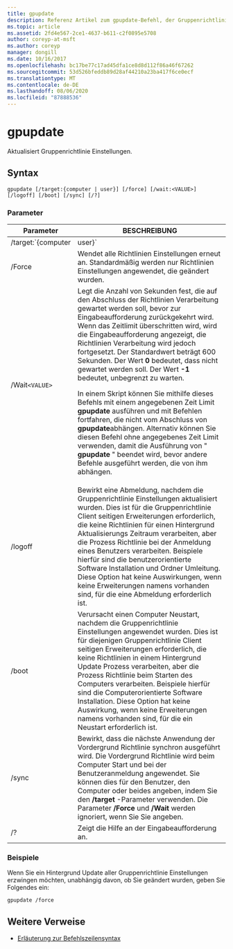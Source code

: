 ```yaml
---
title: gpupdate
description: Referenz Artikel zum gpupdate-Befehl, der Gruppenrichtlinie Einstellungen aktualisiert.
ms.topic: article
ms.assetid: 2fd4e567-2ce1-4637-b611-c2f0895e5708
author: coreyp-at-msft
ms.author: coreyp
manager: dongill
ms.date: 10/16/2017
ms.openlocfilehash: bc17be77c17ad45dfa1ce8d8d112f86a46f67262
ms.sourcegitcommit: 53d526bfeddb89d28af44210a23ba417f6ce0ecf
ms.translationtype: MT
ms.contentlocale: de-DE
ms.lasthandoff: 08/06/2020
ms.locfileid: "87888536"
---
```

# <a name="gpupdate"></a>gpupdate

Aktualisiert Gruppenrichtlinie Einstellungen.

## <a name="syntax"></a>Syntax

```
gpupdate [/target:{computer | user}] [/force] [/wait:<VALUE>] [/logoff] [/boot] [/sync] [/?]
```

### <a name="parameters"></a>Parameter

| Parameter | BESCHREIBUNG |
| --------- |------------ |
| /target:`{computer|user}` | Gibt an, dass nur Benutzer-oder nur Computer Richtlinien Einstellungen aktualisiert werden. Standardmäßig werden die Benutzer-und Computer Richtlinien Einstellungen aktualisiert. |
| /Force | Wendet alle Richtlinien Einstellungen erneut an. Standardmäßig werden nur Richtlinien Einstellungen angewendet, die geändert wurden. |
| /Wait`<VALUE>` | Legt die Anzahl von Sekunden fest, die auf den Abschluss der Richtlinien Verarbeitung gewartet werden soll, bevor zur Eingabeaufforderung zurückgekehrt wird. Wenn das Zeitlimit überschritten wird, wird die Eingabeaufforderung angezeigt, die Richtlinien Verarbeitung wird jedoch fortgesetzt. Der Standardwert beträgt 600 Sekunden. Der Wert **0** bedeutet, dass nicht gewartet werden soll. Der Wert **-1** bedeutet, unbegrenzt zu warten.<p>In einem Skript können Sie mithilfe dieses Befehls mit einem angegebenen Zeit Limit **gpupdate** ausführen und mit Befehlen fortfahren, die nicht vom Abschluss von **gpupdate**abhängen. Alternativ können Sie diesen Befehl ohne angegebenes Zeit Limit verwenden, damit die Ausführung von " **gpupdate** " beendet wird, bevor andere Befehle ausgeführt werden, die von ihm abhängen. |
| /logoff | Bewirkt eine Abmeldung, nachdem die Gruppenrichtlinie Einstellungen aktualisiert wurden. Dies ist für die Gruppenrichtlinie Client seitigen Erweiterungen erforderlich, die keine Richtlinien für einen Hintergrund Aktualisierungs Zeitraum verarbeiten, aber die Prozess Richtlinie bei der Anmeldung eines Benutzers verarbeiten. Beispiele hierfür sind die benutzerorientierte Software Installation und Ordner Umleitung. Diese Option hat keine Auswirkungen, wenn keine Erweiterungen namens vorhanden sind, für die eine Abmeldung erforderlich ist. |
| /boot | Verursacht einen Computer Neustart, nachdem die Gruppenrichtlinie Einstellungen angewendet wurden. Dies ist für diejenigen Gruppenrichtlinie Client seitigen Erweiterungen erforderlich, die keine Richtlinien in einem Hintergrund Update Prozess verarbeiten, aber die Prozess Richtlinie beim Starten des Computers verarbeiten. Beispiele hierfür sind die Computerorientierte Software Installation. Diese Option hat keine Auswirkung, wenn keine Erweiterungen namens vorhanden sind, für die ein Neustart erforderlich ist. |
| /sync | Bewirkt, dass die nächste Anwendung der Vordergrund Richtlinie synchron ausgeführt wird. Die Vordergrund Richtlinie wird beim Computer Start und bei der Benutzeranmeldung angewendet. Sie können dies für den Benutzer, den Computer oder beides angeben, indem Sie den **/target** -Parameter verwenden. Die Parameter **/Force** und **/Wait** werden ignoriert, wenn Sie Sie angeben. |
| /? | Zeigt die Hilfe an der Eingabeaufforderung an. |

### <a name="examples"></a>Beispiele

Wenn Sie ein Hintergrund Update aller Gruppenrichtlinie Einstellungen erzwingen möchten, unabhängig davon, ob Sie geändert wurden, geben Sie Folgendes ein:

```
gpupdate /force
```

## <a name="additional-references"></a>Weitere Verweise

- [Erläuterung zur Befehlszeilensyntax](command-line-syntax-key.md)
